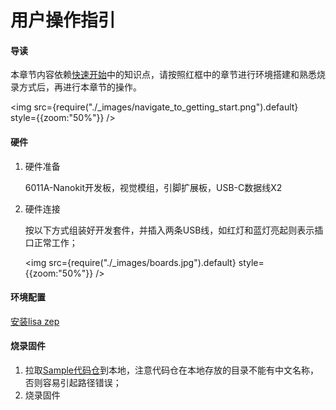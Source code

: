 # 用户操作指引

#### 导读

本章节内容依赖[快速开始](../../application/getting_start)中的知识点，请按照红框中的章节进行环境搭建和熟悉烧录方式后，再进行本章节的操作。

<img src={require("./_images/navigate_to_getting_start.png").default} style={{zoom:"50%"}} />

#### 硬件

1. 硬件准备

   6011A-Nanokit开发板，视觉模组，引脚扩展板，USB-C数据线X2

2. 硬件连接

    按以下方式组装好开发套件，并插入两条USB线，如红灯和蓝灯亮起则表示插口正常工作；

   <img src={require("./_images/boards.jpg").default} style={{zoom:"50%"}} />

#### 环境配置

[安装lisa zep](../../application/getting_start#%E6%90%AD%E5%BB%BA%E5%BC%80%E5%8F%91%E7%8E%AF%E5%A2%83)



#### 烧录固件

1. 拉取[Sample代码仓](https://cloud.listenai.com/zephyr/applications/app_algo_hsd_sample_for_csk6)到本地，注意代码仓在本地存放的目录不能有中文名称，否则容易引起路径错误；
2. 烧录固件



